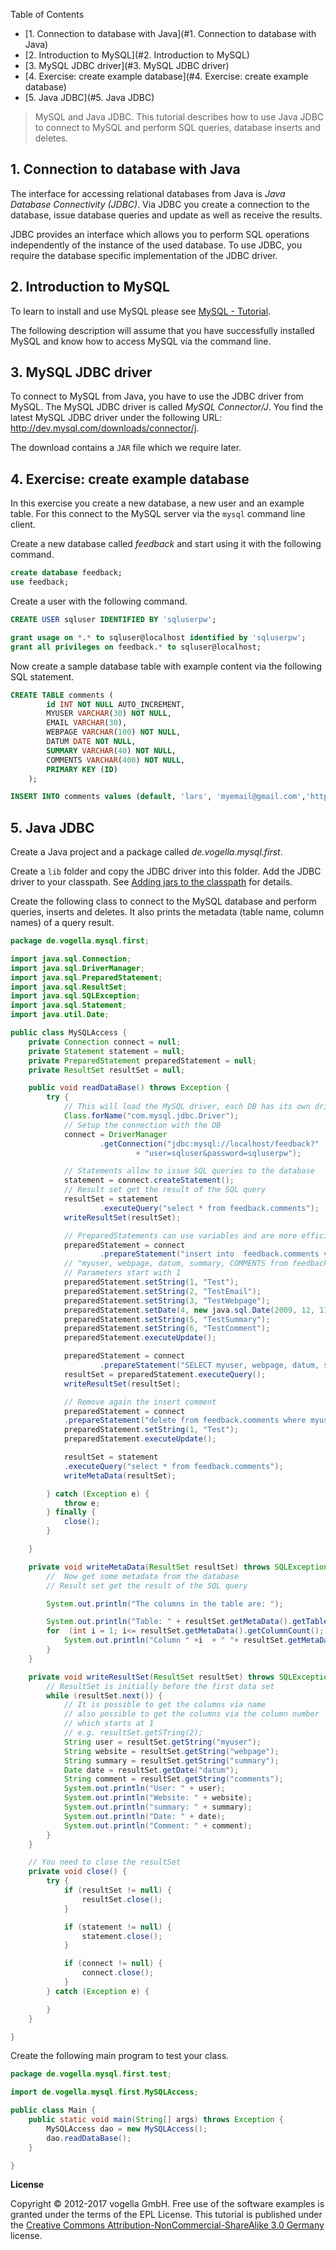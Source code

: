 Table of Contents

- [1. Connection to database with Java](#1. Connection to database with Java)
- [2. Introduction to MySQL](#2. Introduction to MySQL)
- [3. MySQL JDBC driver](#3. MySQL JDBC driver)
- [4. Exercise: create example database](#4. Exercise: create example database)
- [5. Java JDBC](#5. Java JDBC)

> MySQL and Java JDBC. This tutorial describes how to use Java JDBC to connect to MySQL and perform SQL queries, database inserts and deletes.

## 1. Connection to database with Java

The interface for accessing relational databases from Java is *Java Database Connectivity (JDBC)*. Via JDBC you create a connection to the database, issue database queries and update as well as receive the results.

JDBC provides an interface which allows you to perform SQL operations independently of the instance of the used database. To use JDBC, you require the database specific implementation of the JDBC driver.

## 2. Introduction to MySQL

To learn to install and use MySQL please see [MySQL - Tutorial](http://www.vogella.com/tutorials/MySQL/article.html).

The following description will assume that you have successfully installed MySQL and know how to access MySQL via the command line.

## 3. MySQL JDBC driver

To connect to MySQL from Java, you have to use the JDBC driver from MySQL. The MySQL JDBC driver is called *MySQL Connector/J*. You find the latest MySQL JDBC driver under the following URL: <http://dev.mysql.com/downloads/connector/j>.

The download contains a `JAR` file which we require later.

## 4. Exercise: create example database

In this exercise you create a new database, a new user and an example table. For this connect to the MySQL server via the `mysql` command line client.

Create a new database called *feedback* and start using it with the following command.

```sql
create database feedback;
use feedback;
```

Create a user with the following command.

```sql
CREATE USER sqluser IDENTIFIED BY 'sqluserpw';

grant usage on *.* to sqluser@localhost identified by 'sqluserpw';
grant all privileges on feedback.* to sqluser@localhost;
```

Now create a sample database table with example content via the following SQL statement.

```sql
CREATE TABLE comments (
        id INT NOT NULL AUTO_INCREMENT,
        MYUSER VARCHAR(30) NOT NULL,
        EMAIL VARCHAR(30),
        WEBPAGE VARCHAR(100) NOT NULL,
        DATUM DATE NOT NULL,
        SUMMARY VARCHAR(40) NOT NULL,
        COMMENTS VARCHAR(400) NOT NULL,
        PRIMARY KEY (ID)
    );

INSERT INTO comments values (default, 'lars', 'myemail@gmail.com','http://www.vogella.com', '2009-09-14 10:33:11', 'Summary','My first comment' );
```

## 5. Java JDBC

Create a Java project and a package called *de.vogella.mysql.first*.

Create a `lib` folder and copy the JDBC driver into this folder. Add the JDBC driver to your classpath. See [Adding jars to the classpath](http://www.vogella.com/tutorials/Eclipse/article.html#classpath) for details.

Create the following class to connect to the MySQL database and perform queries, inserts and deletes. It also prints the metadata (table name, column names) of a query result.

```java
package de.vogella.mysql.first;

import java.sql.Connection;
import java.sql.DriverManager;
import java.sql.PreparedStatement;
import java.sql.ResultSet;
import java.sql.SQLException;
import java.sql.Statement;
import java.util.Date;

public class MySQLAccess {
    private Connection connect = null;
    private Statement statement = null;
    private PreparedStatement preparedStatement = null;
    private ResultSet resultSet = null;

    public void readDataBase() throws Exception {
        try {
            // This will load the MySQL driver, each DB has its own driver
            Class.forName("com.mysql.jdbc.Driver");
            // Setup the connection with the DB
            connect = DriverManager
                    .getConnection("jdbc:mysql://localhost/feedback?"
                            + "user=sqluser&password=sqluserpw");

            // Statements allow to issue SQL queries to the database
            statement = connect.createStatement();
            // Result set get the result of the SQL query
            resultSet = statement
                    .executeQuery("select * from feedback.comments");
            writeResultSet(resultSet);

            // PreparedStatements can use variables and are more efficient
            preparedStatement = connect
                    .prepareStatement("insert into  feedback.comments values (default, ?, ?, ?, ? , ?, ?)");
            // "myuser, webpage, datum, summary, COMMENTS from feedback.comments");
            // Parameters start with 1
            preparedStatement.setString(1, "Test");
            preparedStatement.setString(2, "TestEmail");
            preparedStatement.setString(3, "TestWebpage");
            preparedStatement.setDate(4, new java.sql.Date(2009, 12, 11));
            preparedStatement.setString(5, "TestSummary");
            preparedStatement.setString(6, "TestComment");
            preparedStatement.executeUpdate();

            preparedStatement = connect
                    .prepareStatement("SELECT myuser, webpage, datum, summary, COMMENTS from feedback.comments");
            resultSet = preparedStatement.executeQuery();
            writeResultSet(resultSet);

            // Remove again the insert comment
            preparedStatement = connect
            .prepareStatement("delete from feedback.comments where myuser= ? ; ");
            preparedStatement.setString(1, "Test");
            preparedStatement.executeUpdate();

            resultSet = statement
            .executeQuery("select * from feedback.comments");
            writeMetaData(resultSet);

        } catch (Exception e) {
            throw e;
        } finally {
            close();
        }

    }

    private void writeMetaData(ResultSet resultSet) throws SQLException {
        //  Now get some metadata from the database
        // Result set get the result of the SQL query

        System.out.println("The columns in the table are: ");

        System.out.println("Table: " + resultSet.getMetaData().getTableName(1));
        for  (int i = 1; i<= resultSet.getMetaData().getColumnCount(); i++){
            System.out.println("Column " +i  + " "+ resultSet.getMetaData().getColumnName(i));
        }
    }

    private void writeResultSet(ResultSet resultSet) throws SQLException {
        // ResultSet is initially before the first data set
        while (resultSet.next()) {
            // It is possible to get the columns via name
            // also possible to get the columns via the column number
            // which starts at 1
            // e.g. resultSet.getSTring(2);
            String user = resultSet.getString("myuser");
            String website = resultSet.getString("webpage");
            String summary = resultSet.getString("summary");
            Date date = resultSet.getDate("datum");
            String comment = resultSet.getString("comments");
            System.out.println("User: " + user);
            System.out.println("Website: " + website);
            System.out.println("summary: " + summary);
            System.out.println("Date: " + date);
            System.out.println("Comment: " + comment);
        }
    }

    // You need to close the resultSet
    private void close() {
        try {
            if (resultSet != null) {
                resultSet.close();
            }

            if (statement != null) {
                statement.close();
            }

            if (connect != null) {
                connect.close();
            }
        } catch (Exception e) {

        }
    }

}
```

Create the following main program to test your class.

```java
package de.vogella.mysql.first.test;

import de.vogella.mysql.first.MySQLAccess;

public class Main {
    public static void main(String[] args) throws Exception {
        MySQLAccess dao = new MySQLAccess();
        dao.readDataBase();
    }

}
```
**License**

Copyright © 2012-2017 vogella GmbH. Free use of the software examples is granted under the terms of the EPL License. This tutorial is published under the [Creative Commons Attribution-NonCommercial-ShareAlike 3.0 Germany](http://creativecommons.org/licenses/by-nc-sa/3.0/de/deed.en) license.